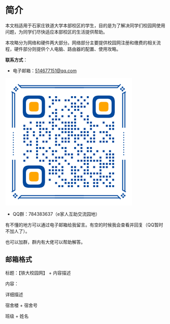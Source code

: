 # 简介

本文档适用于石家庄铁道大学本部校区的学生，目的是为了解决同学们校园网使用问题，为同学们尽快适应本部校区的生活提供帮助。

本攻略分为网络和硬件两大部分。网络部分主要提供校园网注册和缴费的相关流程，硬件部分则提供个人电脑、路由器的配置、使用攻略。

**联系方式**：

* 电子邮箱：514677151@qq.com

![E - Mail](.gitbook/assets/32c60839bb24bc378e3f8988cbaf57e3.png)

* QQ群：784383637（e家人互助交流园地）

有不懂的地方可以通过电子邮箱给我留言。有空的时候我会查看并回复（QQ暂时不加人了）。

也可以加群，群内有大佬可以帮助解答。

## 邮箱格式

标题：【铁大校园网】 + 内容描述

内容：

详细描述

宿舍楼 + 宿舍号

班级 + 姓名

